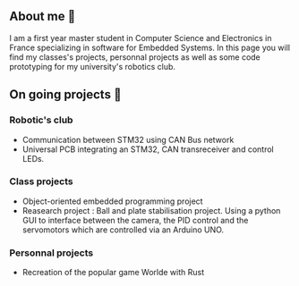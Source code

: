 ## About me :information_desk_person:

I am a first year master student in Computer Science and Electronics in France specializing in software for Embedded Systems. In this page you will find my classes's projects, personnal projects as well as some code prototyping for my university's robotics club. 

## On going projects :hammer:
### Robotic's club
- Communication between STM32 using CAN Bus network
- Universal PCB integrating an STM32, CAN transreceiver and control LEDs. 

### Class projects
- Object-oriented embedded programming project 
- Reasearch project : Ball and plate stabilisation project. Using a python GUI to interface between the camera, the PID control and the servomotors which are controlled via an Arduino UNO. 

### Personnal projects
- Recreation of the popular game Worlde with Rust
